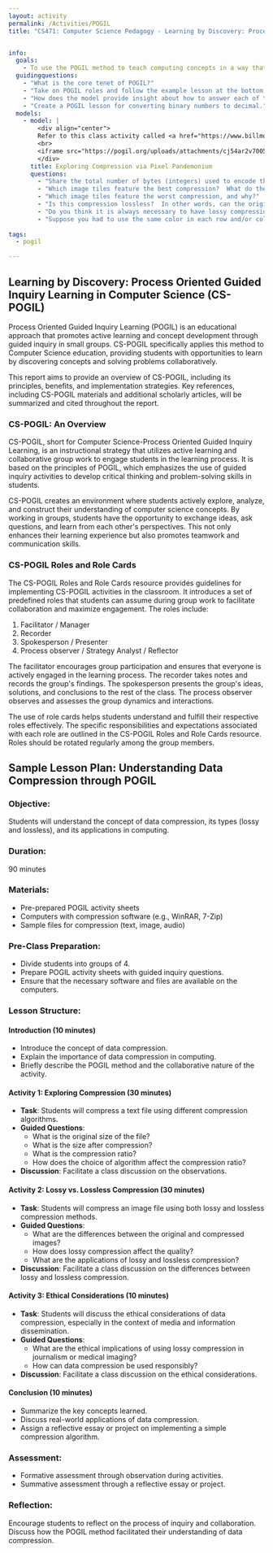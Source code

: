 ```yaml
---
layout: activity
permalink: /Activities/POGIL
title: "CS471: Computer Science Pedagogy - Learning by Discovery: Process Oriented Guided Inquiry Learning in Computer Science (CS-POGIL)"


info:
  goals:
    - To use the POGIL method to teach computing concepts in a way that thoughtfully engages students in small groups
  guidingquestions:
    - "What is the core tenet of POGIL?"    
    - "Take on POGIL roles and follow the example lesson at the bottom of this page."
    - "How does the model provide insight about how to answer each of the guided questions?"
    - "Create a POGIL lesson for converting binary numbers to decimal."
  models:
    - model: |
        <div align="center">
        Refer to this class activity called <a href="https://www.billmongan.com/Ursinus-CS173/DrawingCanvas">Pixel Pandemonium</a>, developed by Jeffrey L. Popyack and William M. Mongan.  Assign role cards to each member of your group to discuss and answer the following questions, and prepare to share them with the class.
        <br>
        <iframe src="https://pogil.org/uploads/attachments/cj54ar2v7005flbx4u5cngrsm-pogillaminatedrolecards-final.pdf" width="100%" height="500px"></iframe>
        </div>
      title: Exploring Compression via Pixel Pandemonium
      questions:
        - "Share the total number of bytes (integers) used to encode the uncompressed and compressed versions of this image.  What is the compression ratio?"
        - "Which image tiles feature the best compression?  What do they have in common?"
        - "Which image tiles feature the worst compression, and why?"
        - "Is this compression lossless?  In other words, can the original data be re-created exactly from only the compressed encoding?"
        - "Do you think it is always necessary to have lossy compression for images and sound?  When might they?  What are some applications that require lossless compression?"
        - "Suppose you had to use the same color in each row and/or column of this image.  What arrangement would provide the best compression, and which would yield the worst?"
        
tags:
  - pogil

---
```


## Learning by Discovery: Process Oriented Guided Inquiry Learning in Computer Science (CS-POGIL)

Process Oriented Guided Inquiry Learning (POGIL) is an educational approach that promotes active learning and concept development through guided inquiry in small groups. CS-POGIL specifically applies this method to Computer Science education, providing students with opportunities to learn by discovering concepts and solving problems collaboratively.

This report aims to provide an overview of CS-POGIL, including its principles, benefits, and implementation strategies. Key references, including CS-POGIL materials and additional scholarly articles, will be summarized and cited throughout the report.

### CS-POGIL: An Overview

CS-POGIL, short for Computer Science-Process Oriented Guided Inquiry Learning, is an instructional strategy that utilizes active learning and collaborative group work to engage students in the learning process. It is based on the principles of POGIL, which emphasizes the use of guided inquiry activities to develop critical thinking and problem-solving skills in students.

CS-POGIL creates an environment where students actively explore, analyze, and construct their understanding of computer science concepts. By working in groups, students have the opportunity to exchange ideas, ask questions, and learn from each other's perspectives. This not only enhances their learning experience but also promotes teamwork and communication skills.

### CS-POGIL Roles and Role Cards

The CS-POGIL Roles and Role Cards resource provides guidelines for implementing CS-POGIL activities in the classroom. It introduces a set of predefined roles that students can assume during group work to facilitate collaboration and maximize engagement. 
The roles include:

1. Facilitator / Manager
2. Recorder
3. Spokesperson / Presenter
4. Process observer / Strategy Analyst / Reflector

The facilitator encourages group participation and ensures that everyone is actively engaged in the learning process. The recorder takes notes and records the group's findings. The spokesperson presents the group's ideas, solutions, and conclusions to the rest of the class. The process observer observes and assesses the group dynamics and interactions.

The use of role cards helps students understand and fulfill their respective roles effectively. The specific responsibilities and expectations associated with each role are outlined in the CS-POGIL Roles and Role Cards resource.  Roles should be rotated regularly among the group members.

## Sample Lesson Plan: Understanding Data Compression through POGIL

### Objective:
Students will understand the concept of data compression, its types (lossy and lossless), and its applications in computing.

### Duration:
90 minutes

### Materials:
- Pre-prepared POGIL activity sheets
- Computers with compression software (e.g., WinRAR, 7-Zip)
- Sample files for compression (text, image, audio)

### Pre-Class Preparation:
- Divide students into groups of 4.
- Prepare POGIL activity sheets with guided inquiry questions.
- Ensure that the necessary software and files are available on the computers.

### Lesson Structure:

#### Introduction (10 minutes)
- Introduce the concept of data compression.
- Explain the importance of data compression in computing.
- Briefly describe the POGIL method and the collaborative nature of the activity.

#### Activity 1: Exploring Compression (30 minutes)
- **Task**: Students will compress a text file using different compression algorithms.
- **Guided Questions**:
  - What is the original size of the file?
  - What is the size after compression?
  - What is the compression ratio?
  - How does the choice of algorithm affect the compression ratio?
- **Discussion**: Facilitate a class discussion on the observations.

#### Activity 2: Lossy vs. Lossless Compression (30 minutes)
- **Task**: Students will compress an image file using both lossy and lossless compression methods.
- **Guided Questions**:
  - What are the differences between the original and compressed images?
  - How does lossy compression affect the quality?
  - What are the applications of lossy and lossless compression?
- **Discussion**: Facilitate a class discussion on the differences between lossy and lossless compression.

#### Activity 3: Ethical Considerations (10 minutes)
- **Task**: Students will discuss the ethical considerations of data compression, especially in the context of media and information dissemination.
- **Guided Questions**:
  - What are the ethical implications of using lossy compression in journalism or medical imaging?
  - How can data compression be used responsibly?
- **Discussion**: Facilitate a class discussion on the ethical considerations.

#### Conclusion (10 minutes)
- Summarize the key concepts learned.
- Discuss real-world applications of data compression.
- Assign a reflective essay or project on implementing a simple compression algorithm.

### Assessment:
- Formative assessment through observation during activities.
- Summative assessment through a reflective essay or project.

### Reflection:
Encourage students to reflect on the process of inquiry and collaboration. Discuss how the POGIL method facilitated their understanding of data compression.

